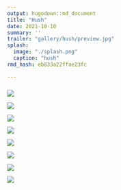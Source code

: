 ```yaml
---
output: hugodown::md_document
title: "Hush"
date: 2021-10-10
summary: ''
trailer: "gallery/hush/preview.jpg"
splash:
  image: "./splash.png"
  caption: "hush"
rmd_hash: eb833a22ffae23fc

---
```


<style>
.splash-caption-tweak{
  color: #00000090;
  letter-spacing: 5px;
  font-size: 200%;
  font-weight: 700;
}
</style>

<div class="highlight">

</div>

<div class="highlight">

<div>
<div class="row p-0 row-cols-1 row-cols-sm-2 row-cols-md-3 row-cols-lg-4" style="margin-left: -.4rem; margin-right: -.4rem; margin-top: 1rem; margin-bottom: 1rem; ">
<div class="card bg-transparent m-0 border-0 collapse.show bs4cards-blahblahblah bs4cards-NA" style="padding: .4rem ; border-width: 0; border-radius: 0 0 0 0 ;">
<a href="https://djnavarro.net/series-hush/2500/heartbleed_63_1126.png" style="color: inherit;">
<img src="https://djnavarro.net/series-hush/800/heartbleed_63_1126.png" class="card-img" style="border-style:solid; border-color:inherits; border-width:0; border-radius: 0 0 0 0 ;"/>
</a>
</div>
<div class="card bg-transparent m-0 border-0 collapse.show bs4cards-blahblahblah bs4cards-NA" style="padding: .4rem ; border-width: 0; border-radius: 0 0 0 0 ;">
<a href="https://djnavarro.net/series-hush/2500/heartbleed_63_1130.png" style="color: inherit;">
<img src="https://djnavarro.net/series-hush/800/heartbleed_63_1130.png" class="card-img" style="border-style:solid; border-color:inherits; border-width:0; border-radius: 0 0 0 0 ;"/>
</a>
</div>
<div class="card bg-transparent m-0 border-0 collapse.show bs4cards-blahblahblah bs4cards-NA" style="padding: .4rem ; border-width: 0; border-radius: 0 0 0 0 ;">
<a href="https://djnavarro.net/series-hush/2500/heartbleed_63_1157.png" style="color: inherit;">
<img src="https://djnavarro.net/series-hush/800/heartbleed_63_1157.png" class="card-img" style="border-style:solid; border-color:inherits; border-width:0; border-radius: 0 0 0 0 ;"/>
</a>
</div>
<div class="card bg-transparent m-0 border-0 collapse.show bs4cards-blahblahblah bs4cards-NA" style="padding: .4rem ; border-width: 0; border-radius: 0 0 0 0 ;">
<a href="https://djnavarro.net/series-hush/2500/heartbleed_63_1199.png" style="color: inherit;">
<img src="https://djnavarro.net/series-hush/800/heartbleed_63_1199.png" class="card-img" style="border-style:solid; border-color:inherits; border-width:0; border-radius: 0 0 0 0 ;"/>
</a>
</div>
<div class="card bg-transparent m-0 border-0 collapse.show bs4cards-blahblahblah bs4cards-NA" style="padding: .4rem ; border-width: 0; border-radius: 0 0 0 0 ;">
<a href="https://djnavarro.net/series-hush/2500/heartbleed_63_1261.png" style="color: inherit;">
<img src="https://djnavarro.net/series-hush/800/heartbleed_63_1261.png" class="card-img" style="border-style:solid; border-color:inherits; border-width:0; border-radius: 0 0 0 0 ;"/>
</a>
</div>
<div class="card bg-transparent m-0 border-0 collapse.show bs4cards-blahblahblah bs4cards-NA" style="padding: .4rem ; border-width: 0; border-radius: 0 0 0 0 ;">
<a href="https://djnavarro.net/series-hush/2500/heartbleed_63_1262.png" style="color: inherit;">
<img src="https://djnavarro.net/series-hush/800/heartbleed_63_1262.png" class="card-img" style="border-style:solid; border-color:inherits; border-width:0; border-radius: 0 0 0 0 ;"/>
</a>
</div>
<div class="card bg-transparent m-0 border-0 collapse.show bs4cards-blahblahblah bs4cards-NA" style="padding: .4rem ; border-width: 0; border-radius: 0 0 0 0 ;">
<a href="https://djnavarro.net/series-hush/2500/heartbleed_63_1272.png" style="color: inherit;">
<img src="https://djnavarro.net/series-hush/800/heartbleed_63_1272.png" class="card-img" style="border-style:solid; border-color:inherits; border-width:0; border-radius: 0 0 0 0 ;"/>
</a>
</div>
<div class="card bg-transparent m-0 border-0 collapse.show bs4cards-blahblahblah bs4cards-NA" style="padding: .4rem ; border-width: 0; border-radius: 0 0 0 0 ;">
<a href="https://djnavarro.net/series-hush/2500/heartbleed_63_1278.png" style="color: inherit;">
<img src="https://djnavarro.net/series-hush/800/heartbleed_63_1278.png" class="card-img" style="border-style:solid; border-color:inherits; border-width:0; border-radius: 0 0 0 0 ;"/>
</a>
</div>
</div>
</div>

</div>

